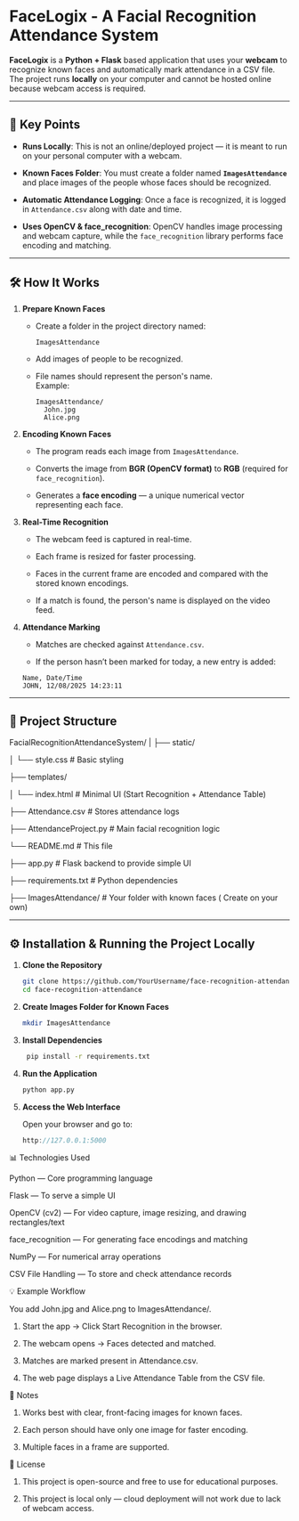# FaceLogix - A Facial Recognition Attendance System


**FaceLogix** is a **Python + Flask** based application that uses your **webcam** to recognize known faces and automatically mark attendance in a CSV file.  
The project runs **locally** on your computer and cannot be hosted online because webcam access is required.

---

## 📌 Key Points

- **Runs Locally**: This is not an online/deployed project — it is meant to run on your personal computer with a webcam.

- **Known Faces Folder**: You must create a folder named **`ImagesAttendance`** and place images of the people whose faces should be recognized.

- **Automatic Attendance Logging**: Once a face is recognized, it is logged in `Attendance.csv` along with date and time.

- **Uses OpenCV & face_recognition**: OpenCV handles image processing and webcam capture, while the `face_recognition` library performs face encoding and matching.

---

## 🛠 How It Works
1. **Prepare Known Faces**  
   - Create a folder in the project directory named:
     ```
     ImagesAttendance
     ```
   - Add images of people to be recognized.

   - File names should represent the person's name.  
     Example:
     ```
     ImagesAttendance/
       John.jpg
       Alice.png
     ```

3. **Encoding Known Faces**  

   - The program reads each image from `ImagesAttendance`.

   - Converts the image from **BGR (OpenCV format)** to **RGB** (required for `face_recognition`).

    - Generates a **face encoding** — a unique numerical vector representing each face.

4. **Real-Time Recognition**  

   - The webcam feed is captured in real-time.

   - Each frame is resized for faster processing.

   - Faces in the current frame are encoded and compared with the stored known encodings.

   - If a match is found, the person's name is displayed on the video feed.

6. **Attendance Marking**  

   - Matches are checked against `Attendance.csv`.

    - If the person hasn’t been marked for today, a new entry is added:

     ```
     Name, Date/Time
     JOHN, 12/08/2025 14:23:11
     ```

---

## 📂 Project Structure

FacialRecognitionAttendanceSystem/
|
├── static/

│ └── style.css # Basic styling

├── templates/

│ └── index.html # Minimal UI (Start Recognition + Attendance Table)

├── Attendance.csv # Stores attendance logs

├── AttendanceProject.py # Main facial recognition logic

└── README.md # This file

├── app.py # Flask backend to provide simple UI

├── requirements.txt # Python dependencies

├── ImagesAttendance/ # Your folder with known faces   ( Create on your own)

---


## ⚙️ Installation & Running the Project Locally

1. **Clone the Repository**

   ```bash
   git clone https://github.com/YourUsername/face-recognition-attendance.git
   cd face-recognition-attendance

2. **Create Images Folder for Known Faces**

   ```bash
   mkdir ImagesAttendance

4. **Install Dependencies**

    ```bash
     pip install -r requirements.txt

6. **Run the Application**

    ```bash
    python app.py

8. **Access the Web Interface**

   Open your browser and go to:

    ```cpp
    http://127.0.0.1:5000

📊 Technologies Used

Python — Core programming language

Flask — To serve a simple UI

OpenCV (cv2) — For video capture, image resizing, and drawing rectangles/text

face_recognition — For generating face encodings and matching

NumPy — For numerical array operations

CSV File Handling — To store and check attendance records

💡 Example Workflow

You add John.jpg and Alice.png to ImagesAttendance/.

1. Start the app → Click Start Recognition in the browser.

2. The webcam opens → Faces detected and matched.

3. Matches are marked present in Attendance.csv.

4. The web page displays a Live Attendance Table from the CSV file.

📜 Notes

1. Works best with clear, front-facing images for known faces.

2. Each person should have only one image for faster encoding.

3. Multiple faces in a frame are supported.

📄 License

1. This project is open-source and free to use for educational purposes.

2. This project is local only — cloud deployment will not work due to lack of webcam access.
